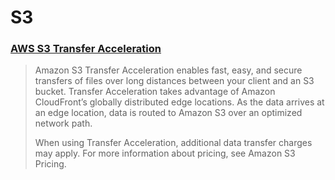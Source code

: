 # S3 

### [AWS S3 Transfer Acceleration](https://docs.aws.amazon.com/AmazonS3/latest/dev/transfer-acceleration.html)


> Amazon S3 Transfer Acceleration enables fast, easy, and secure transfers of files over long distances between your client and an S3 bucket. Transfer Acceleration takes advantage of Amazon CloudFront’s globally distributed edge locations. As the data arrives at an edge location, data is routed to Amazon S3 over an optimized network path.
> 
> When using Transfer Acceleration, additional data transfer charges may apply. For more information about pricing, see Amazon S3 Pricing.

